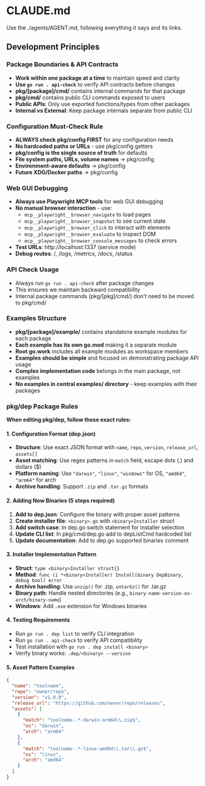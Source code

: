 # CLAUDE.md

Use the ./agents/AGENT.md, following everything it says and its links.

## Development Principles

### Package Boundaries & API Contracts
- **Work within one package at a time** to maintain speed and clarity
- **Use `go run . api-check`** to verify API contracts before changes
- **pkg/[package]/cmd/** contains internal commands for that package
- **pkg/cmd/** contains public CLI commands exposed to users
- **Public APIs**: Only use exported functions/types from other packages
- **Internal vs External**: Keep package internals separate from public CLI

### Configuration Must-Check Rule
- **ALWAYS check pkg/config FIRST** for any configuration needs
- **No hardcoded paths or URLs** - use pkg/config getters
- **pkg/config is the single source of truth** for defaults
- **File system paths, URLs, volume names** → pkg/config
- **Environment-aware defaults** → pkg/config
- **Future XDG/Docker paths** → pkg/config

### Web GUI Debugging
- **Always use Playwright MCP tools** for web GUI debugging
- **No manual browser interaction** - use:
  - `mcp__playwright__browser_navigate` to load pages
  - `mcp__playwright__browser_snapshot` to see current state
  - `mcp__playwright__browser_click` to interact with elements
  - `mcp__playwright__browser_evaluate` to inspect DOM
  - `mcp__playwright__browser_console_messages` to check errors
- **Test URLs**: http://localhost:1337 (service mode)
- **Debug routes**: /, /logs, /metrics, /docs, /status

### API Check Usage
- Always run `go run . api-check` after package changes
- This ensures we maintain backward compatibility
- Internal package commands (pkg/[pkg]/cmd/) don't need to be moved to pkg/cmd/

### Examples Structure
- **pkg/[package]/example/** contains standalone example modules for each package
- **Each example has its own go.mod** making it a separate module
- **Root go.work** includes all example modules as workspace members
- **Examples should be simple** and focused on demonstrating package API usage
- **Complex implementation code** belongs in the main package, not examples
- **No examples in central examples/ directory** - keep examples with their packages

### pkg/dep Package Rules
**When editing pkg/dep, follow these exact rules:**

#### 1. Configuration Format (dep.json)
- **Structure**: Use exact JSON format with `name`, `repo`, `version`, `release_url`, `assets[]`
- **Asset matching**: Use regex patterns in `match` field, escape dots (\.) and dollars ($)
- **Platform naming**: Use `"darwin"`, `"linux"`, `"windows"` for OS, `"amd64"`, `"arm64"` for arch
- **Archive handling**: Support `.zip` and `.tar.gz` formats

#### 2. Adding New Binaries (5 steps required)
1. **Add to dep.json**: Configure the binary with proper asset patterns
2. **Create installer file**: `<binary>.go` with `<binary>Installer` struct
3. **Add switch case**: In dep.go switch statement for installer selection
4. **Update CLI list**: In pkg/cmd/dep.go add to depListCmd hardcoded list
5. **Update documentation**: Add to dep.go supported binaries comment

#### 3. Installer Implementation Pattern
- **Struct**: `type <binary>Installer struct{}`
- **Method**: `func (i *<binary>Installer) Install(binary DepBinary, debug bool) error`
- **Archive handling**: Use `unzip()` for .zip, `untarGz()` for .tar.gz
- **Binary path**: Handle nested directories (e.g., `binary-name-version-os-arch/binary-name`)
- **Windows**: Add `.exe` extension for Windows binaries

#### 4. Testing Requirements
- Run `go run . dep list` to verify CLI integration
- Run `go run . api-check` to verify API compatibility
- Test installation with `go run . dep install <binary>`
- Verify binary works: `.dep/<binary> --version`

#### 5. Asset Pattern Examples
```json
{
  "name": "toolname",
  "repo": "owner/repo",
  "version": "v1.0.0",
  "release_url": "https://github.com/owner/repo/releases",
  "assets": [
    {
      "match": "toolname-.*-darwin-arm64\\.zip$",
      "os": "darwin",
      "arch": "arm64"
    },
    {
      "match": "toolname-.*-linux-amd64\\.tar\\.gz$",
      "os": "linux",
      "arch": "amd64"
    }
  ]
}
```


